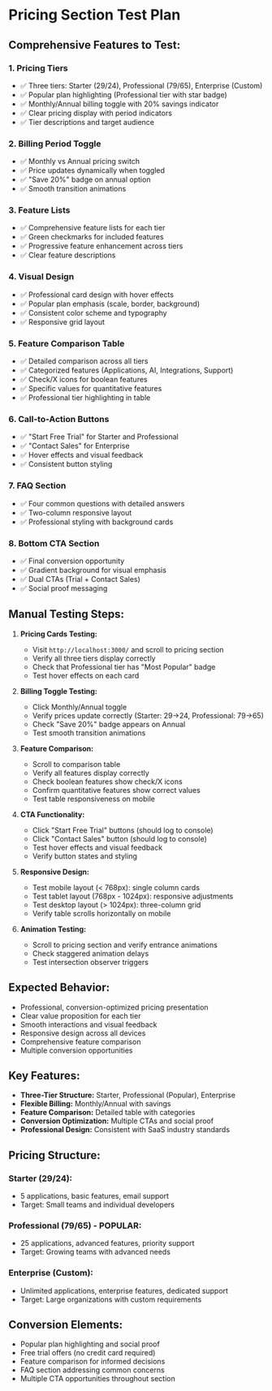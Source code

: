 # Pricing Section Test Plan

## Comprehensive Features to Test:

### 1. **Pricing Tiers**
- ✅ Three tiers: Starter ($29/$24), Professional ($79/$65), Enterprise (Custom)
- ✅ Popular plan highlighting (Professional tier with star badge)
- ✅ Monthly/Annual billing toggle with 20% savings indicator
- ✅ Clear pricing display with period indicators
- ✅ Tier descriptions and target audience

### 2. **Billing Period Toggle**
- ✅ Monthly vs Annual pricing switch
- ✅ Price updates dynamically when toggled
- ✅ "Save 20%" badge on annual option
- ✅ Smooth transition animations

### 3. **Feature Lists**
- ✅ Comprehensive feature lists for each tier
- ✅ Green checkmarks for included features
- ✅ Progressive feature enhancement across tiers
- ✅ Clear feature descriptions

### 4. **Visual Design**
- ✅ Professional card design with hover effects
- ✅ Popular plan emphasis (scale, border, background)
- ✅ Consistent color scheme and typography
- ✅ Responsive grid layout

### 5. **Feature Comparison Table**
- ✅ Detailed comparison across all tiers
- ✅ Categorized features (Applications, AI, Integrations, Support)
- ✅ Check/X icons for boolean features
- ✅ Specific values for quantitative features
- ✅ Professional tier highlighting in table

### 6. **Call-to-Action Buttons**
- ✅ "Start Free Trial" for Starter and Professional
- ✅ "Contact Sales" for Enterprise
- ✅ Hover effects and visual feedback
- ✅ Consistent button styling

### 7. **FAQ Section**
- ✅ Four common questions with detailed answers
- ✅ Two-column responsive layout
- ✅ Professional styling with background cards

### 8. **Bottom CTA Section**
- ✅ Final conversion opportunity
- ✅ Gradient background for visual emphasis
- ✅ Dual CTAs (Trial + Contact Sales)
- ✅ Social proof messaging

## Manual Testing Steps:

1. **Pricing Cards Testing:**
   - Visit `http://localhost:3000/` and scroll to pricing section
   - Verify all three tiers display correctly
   - Check that Professional tier has "Most Popular" badge
   - Test hover effects on each card

2. **Billing Toggle Testing:**
   - Click Monthly/Annual toggle
   - Verify prices update correctly (Starter: $29→$24, Professional: $79→$65)
   - Check "Save 20%" badge appears on Annual
   - Test smooth transition animations

3. **Feature Comparison:**
   - Scroll to comparison table
   - Verify all features display correctly
   - Check boolean features show check/X icons
   - Confirm quantitative features show correct values
   - Test table responsiveness on mobile

4. **CTA Functionality:**
   - Click "Start Free Trial" buttons (should log to console)
   - Click "Contact Sales" button (should log to console)
   - Test hover effects and visual feedback
   - Verify button states and styling

5. **Responsive Design:**
   - Test mobile layout (< 768px): single column cards
   - Test tablet layout (768px - 1024px): responsive adjustments
   - Test desktop layout (> 1024px): three-column grid
   - Verify table scrolls horizontally on mobile

6. **Animation Testing:**
   - Scroll to pricing section and verify entrance animations
   - Check staggered animation delays
   - Test intersection observer triggers

## Expected Behavior:
- Professional, conversion-optimized pricing presentation
- Clear value proposition for each tier
- Smooth interactions and visual feedback
- Responsive design across all devices
- Comprehensive feature comparison
- Multiple conversion opportunities

## Key Features:
- **Three-Tier Structure:** Starter, Professional (Popular), Enterprise
- **Flexible Billing:** Monthly/Annual with savings
- **Feature Comparison:** Detailed table with categories
- **Conversion Optimization:** Multiple CTAs and social proof
- **Professional Design:** Consistent with SaaS industry standards

## Pricing Structure:
### Starter ($29/$24):
- 5 applications, basic features, email support
- Target: Small teams and individual developers

### Professional ($79/$65) - POPULAR:
- 25 applications, advanced features, priority support
- Target: Growing teams with advanced needs

### Enterprise (Custom):
- Unlimited applications, enterprise features, dedicated support
- Target: Large organizations with custom requirements

## Conversion Elements:
- Popular plan highlighting and social proof
- Free trial offers (no credit card required)
- Feature comparison for informed decisions
- FAQ section addressing common concerns
- Multiple CTA opportunities throughout section
